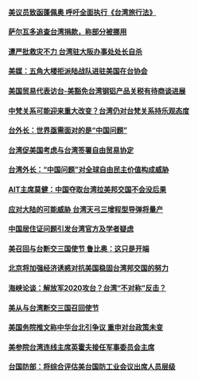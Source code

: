 #### [美议员致函蓬佩奥  呼吁全面执行《台湾旅行法》](../pages/zivymejqv_/4572370.md) 

#### [萨尔瓦多追查台湾捐款，称部分被挪用](../pages/zivymejqv_/4571699.md) 

#### [遭严批救灾不力  台湾驻大阪办事处处长自杀](../pages/zivymejqv_/4571558.md) 

#### [美媒：五角大楼拒派陆战队进驻美国在台协会](../pages/zivymejqv_/4570861.md) 

#### [美国贸易代表访台-美豁免台湾钢铝产品关税有待商谈进展](../pages/zivymejqv_/4570238.md) 

#### [中梵关系可能迎来重大改变？台湾仍对台梵关系持乐观态度](../pages/zivymejqv_/4570056.md) 

#### [台外长：世界亟需面对的是“中国问题”](../pages/zivymejqv_/4570043.md) 

#### [台湾促美国考虑与台湾签署自由贸易协定](../pages/zivymejqv_/4570010.md) 

#### [台湾外长：“中国问题”对全球自由民主价值构成威胁](../pages/zivymejqv_/4569811.md) 

#### [AIT主席莫健：中国夺取台湾拉美邦交国不会没后果](../pages/zivymejqv_/4569018.md) 

#### [应对大陆的可能威胁 台湾天弓三增程型导弹将量产](../pages/zivymejqv_/4566998.md) 

#### [中国居住证问题引发台湾官方及学者疑虑](../pages/zivymejqv_/4566589.md) 

#### [美召回与台断交三国使节 鲁比奥：这只是开端](../pages/zivymejqv_/4565930.md) 

#### [北京将加强经济诱惑对抗美国稳固台湾邦交国的努力](../pages/zivymejqv_/4565005.md) 

#### [海峡论谈：解放军2020攻台？台湾“不对称”反击？](../pages/zivymejqv_/4563943.md) 

#### [美从与台湾断交三国召回使节](../pages/zivymejqv_/4562791.md) 

#### [美国务院推文称中华台北引争议 重申对台政策未变](../pages/zivymejqv_/4562474.md) 

#### [美参院台湾连线主席英霍夫接任军事委员会主席](../pages/zivymejqv_/4562468.md) 

#### [台国防部：将综合评估美台国防工业会议出席人员层级](../pages/zivymejqv_/4561900.md) 


